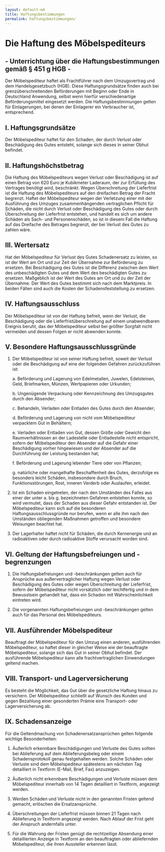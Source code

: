 ```yaml
---
layout: default-md
title: Haftungsbestimmungen
permalink: haftungsbestimmungen/
---
```


# Die Haftung des Möbelspediteurs

## - Unterrichtung über die Haftungsbestimmungen gemäß § 451 g HGB -

Der Möbelspediteur haftet als Frachtführer nach dem Umzugsvertrag und dem Handelsgesetzbuch (HGB). Diese Haftungsgrundsätze finden auch bei grenzüberschreitenden Beförderungen mit Beginn oder Ende in Deutschland Anwendung, selbst wenn hierfür verschiedenartige Beförderungsmittel eingesetzt werden. Die Haftungsbestimmungen gelten für Einlagerungen, bei denen der Einlagerer ein Verbraucher ist, entsprechend.

## I.	Haftungsgrundsätze

Der Möbelspediteur haftet für den Schaden, der durch Verlust oder Beschädigung des Gutes entsteht, solange sich dieses in seiner Obhut befindet.

## II.	Haftungshöchstbetrag

Die Haftung des Möbelspediteurs wegen Verlust oder Beschädigung ist auf einen Betrag von 620 Euro je Kubikmeter Laderaum, der zur Erfüllung des Vertrages benötigt wird, beschränkt. Wegen Überschreitung der Lieferfrist ist die Haftung des Möbelspediteurs auf den dreifachen Betrag der Fracht begrenzt. Haftet der Möbelspediteur wegen der Verletzung einer mit der Ausführung des Umzuges zusammenhängenden vertraglichen Pflicht für Schäden, die nicht durch Verlust oder Beschädigung des Gutes oder durch Überschreitung der Lieferfrist entstehen, und handelt es sich um andere Schäden als Sach- und Personenschäden, so ist in diesem Fall die Haftung auf das Dreifache des Betrages begrenzt, der bei Verlust des Gutes zu zahlen wäre.

## III.	Wertersatz

Hat der Möbelspediteur für Verlust des Gutes Schadenersatz zu leisten, so ist der Wert am Ort und zur Zeit der Übernahme zur Beförderung zu ersetzen. Bei Beschädigung des Gutes ist die Differenz zwischen dem Wert des unbeschädigten Gutes und dem Wert des beschädigten Gutes zu ersetzen. Maßgeblich ist der Wert des Gutes am Ort und zu der Zeit der Übernahme. Der Wert des Gutes bestimmt sich nach dem Marktpreis. In beiden Fällen sind auch die Kosten der Schadensfeststellung zu ersetzen.

## IV.	Haftungsausschluss

Der Möbelspediteur ist von der Haftung befreit, wenn der Verlust, die Beschädigung oder die Lieferfristüberschreitung auf einem unabwendbaren Ereignis beruht, das der Möbelspediteur selbst bei größter Sorgfalt nicht vermeiden und dessen Folgen er nicht abwenden konnte.

## V.	Besondere Haftungsausschlussgründe

1.	Der Möbelspediteur ist von seiner Haftung befreit, soweit der Verlust oder die Beschädigung auf eine der folgenden Gefahren zurückzuführen ist:

	a.	Beförderung und Lagerung von Edelmetallen, Juwelen, Edelsteinen, Geld, Briefmarken, Münzen, Wertpapieren oder Urkunden;

	b.	Ungenügende Verpackung oder Kennzeichnung des Umzugsgutes durch den Absender;

	c.	Behandeln, Verladen oder Entladen des Gutes durch den Absender;

	d.	Beförderung und Lagerung von nicht vom Möbelspediteur verpacktem Gut in Behältern;

	e.	Verladen oder Entladen von Gut, dessen Größe oder Gewicht den Raumverhältnissen an der Ladestelle oder Entladestelle nicht entspricht, sofern der Möbelspediteur den Absender auf die Gefahr einer Beschädigung vorher hingewiesen und der Absender auf die Durchführung der Leistung bestanden hat;

	f.	Beförderung und Lagerung lebender Tiere oder von Pflanzen;

	g.	natürliche oder mangelhafte Beschaffenheit des Gutes, derzufolge es besonders leicht Schäden, insbesondere durch Bruch, Funktionsstörungen, Rost, inneren Verderb oder Auslaufen, erleidet.

2.	Ist ein Schaden eingetreten, der nach den Umständen des Falles aus einer der unter a. bis g. bezeichneten Gefahren entstehen konnte, so wird vermutet, dass der Schaden aus dieser Gefahr entstanden ist. Der Möbelspediteur kann sich auf die besonderen Haftungsausschlussgründe nur berufen, wenn er alle ihm nach den Umständen obliegenden Maßnahmen getroffen und besondere Weisungen beachtet hat.

3.	Der Lagerhalter haftet nicht für Schäden, die durch Kernenergie und an radioaktiven oder durch radioaktive Stoffe verursacht worden sind.

## VI.	Geltung der Haftungsbefreiungen und -begrenzungen

1.	Die Haftungsbefreiungen und -beschränkungen gelten auch für Ansprüche aus außervertraglicher Haftung wegen Verlust oder Beschädigung des Gutes oder wegen Überschreitung der Lieferfrist, sofern der Möbelspediteur nicht vorsätzlich oder leichtfertig und in dem Bewusstsein gehandelt
hat, dass ein Schaden mit Wahrscheinlichkeit eintreten wird.

2.	Die vorgenannten Haftungsbefreiungen und -beschränkungen gelten auch für das Personal des Möbelspediteurs.

## VII.	Ausführender Möbelspediteur

Beauftragt der Möbelspediteur für den Umzug einen anderen, ausführenden Möbelspediteur, so haftet dieser in gleicher Weise wie der beauftragte Möbelspediteur, solange sich das Gut in seiner Obhut befindet. Der ausführende Möbelspediteur kann alle frachtvertraglichen Einwendungen geltend machen.

## VIII.	Transport- und Lagerversicherung

Es besteht die Möglichkeit, das Gut über die gesetzliche Haftung hinaus zu versichern. Der Möbelspediteur schließt auf Wunsch des Kunden und gegen Bezahlung einer gesonderten Prämie eine Transport- oder Lagerversicherung ab.

## IX.	Schadensanzeige

Für die Geltendmachung von Schadenersatzansprüchen gelten folgende wichtige Besonderheiten:

1.	Äußerlich erkennbare Beschädigungen und Verluste des Gutes sollten bei Ablieferung auf dem Ablieferungsbeleg oder einem Schadensprotokoll genau festgehalten werden. Solche Schäden oder Verluste sind dem Möbelspediteur spätestens am nächsten Tag detailliert in Textform
(E-Mail, Brief, Fax) anzuzeigen.

2.	Äußerlich nicht erkennbare Beschädigungen und Verluste müssen dem Möbelspediteur innerhalb von 14 Tagen detailliert in Textform, angezeigt werden.

3.	Werden Schäden und Verluste nicht in den genannten Fristen geltend gemacht, erlöschen die Ersatzansprüche.

4.	Überschreitungen der Lieferfrist müssen binnen 21 Tagen nach Ablieferung in Textform angezeigt werden. Nach Ablauf der Frist geht der Anspruch andernfalls unter.

5.	Für die Wahrung der Fristen genügt die rechtzeitige Absendung einer detaillierten Anzeige in Textform an den beauftragten oder abliefernden Möbelspediteur, die ihren Aussteller erkennen lässt.
